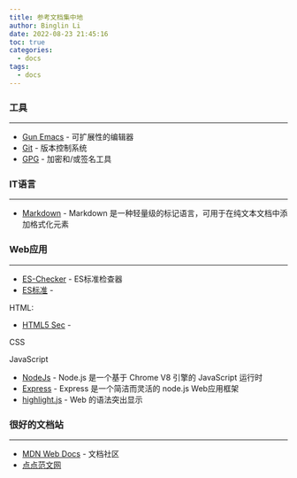 ```yaml
---
title: 参考文档集中地
author: Binglin Li
date: 2022-08-23 21:45:16
toc: true
categories:
  - docs
tags:
  - docs
---
```

### 工具
 ---
* [Gun Emacs](https://www.gnu.org/software/emacs/manual/html_node/emacs/index.html) - 可扩展性的编辑器
* [Git](https://git-scm.com/book/zh/v2) - 版本控制系统
* [GPG](https://gnupg.org/) -  加密和/或签名工具


### IT语言
 --- 
* [Markdown](https://markdown.com.cn/) - Markdown 是一种轻量级的标记语言，可用于在纯文本文档中添加格式化元素


### Web应用
 --- 

* [ES-Checker](http://ruanyf.github.io/es-checker/) - ES标准检查器 
* [ES标准](https://kangax.github.io/) -

HTML:

* [HTML5 Sec](https://html5sec.org/) -

CSS

JavaScript
* [NodeJs](http://nodejs.cn/) - Node.js 是一个基于 Chrome V8 引擎的 JavaScript 运行时
* [Express](http://expressjs.jser.us/) - Express 是一个简洁而灵活的 node.js Web应用框架
* [highlight.js](https://www.fenxianglu.cn/highlightjs/) - Web 的语法突出显示


### 很好的文档站
 --- 
 
* [MDN Web Docs](https://developer.mozilla.org/en-US/) - 文档社区
* [点点范文网](http://caibaojian.com/)
